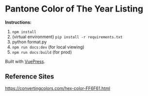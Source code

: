 # Pantone Color of The Year Listing

**Instructions:**

1. `npm install`
2. (virtual environment) `pip install -r requirements.txt`
3. python format.py
4. `npm run docs:dev` (for local viewing)
5. `npm run docs:build` (for prod)

Built with [VuePress](https://v1.vuepress.vuejs.org/).

## Reference Sites
https://convertingcolors.com/hex-color-FF6F61.html

